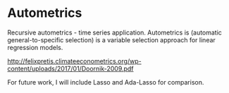 # Autometrics
Recursive autometrics - time series application.
Autometrics is (automatic general-to-specific selection)  is a variable selection approach for linear regression models. 

http://felixpretis.climateeconometrics.org/wp-content/uploads/2017/01/Doornik-2009.pdf

For future work, I will include Lasso and Ada-Lasso for comparison.
